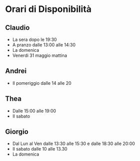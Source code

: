 # Orari di Disponibilità

## Claudio

- La sera dopo le 19:30
- A pranzo dalle 13:00 alle 14:30
- La domenica
- Venerdi 31 maggio mattina

## Andrei

- Il pomeriggio dalle 14 alle 20

## Thea

- Dalle 15:00 alle 19:00
- Il sabato

## Giorgio

- Dal Lun al Ven dalle 13:30 alle 15:30 e dalle 18:30 alle 20:00
- Il sabato dalle 10 alle 13.30
- La domenica

